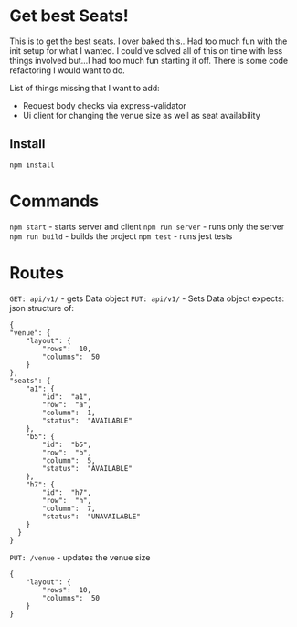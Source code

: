 # Get best Seats!
This is to get the best seats.
I over baked this...Had too much fun with the init setup for what I wanted.
I could've solved all of this on time with less things involved but...I had too much fun starting it off.
There is some code refactoring I would want to do.

List of things missing that I want to add:

 - Request body checks via express-validator
 - Ui client for changing the venue size as well as seat availability

## Install
`npm install`

# Commands
`npm start` - starts server and client
`npm run server` - runs only the server
`npm run build` - builds the project
`npm test` - runs jest tests

#	Routes
`GET: api/v1/` - gets Data object
`PUT: api/v1/` - Sets Data object
expects: json structure of:

    {
    "venue": {
    	"layout": {
    		"rows":  10,
    		"columns":  50
    	}
    },
    "seats": {
    	"a1": {
    		"id":  "a1",
    		"row":  "a",
    		"column":  1,
    		"status":  "AVAILABLE"
    	},
    	"b5": {
    		"id":  "b5",
    		"row":  "b",
    		"column":  5,
    		"status":  "AVAILABLE"
    	},
    	"h7": {
    		"id":  "h7",
    		"row":  "h",
    		"column":  7,
    		"status":  "UNAVAILABLE"
    	}
	  }
	}

`PUT: /venue` -  updates the venue size

    {
    	"layout": {
    		"rows":  10,
    		"columns":  50
    	}
    }
